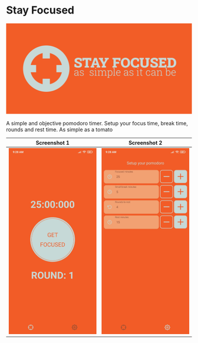 # Stay Focused

![cover](./resources/capa.png)

A simple and objective pomodoro timer.
Setup your focus time, break time, rounds and rest time.
As simple as a tomato

| Screenshot 1 | Screenshot 2 |
|--------------|--------------|
|<img src="resources/print2.jpg" width="400">|<img src="resources/print1.jpg" width="400">|
